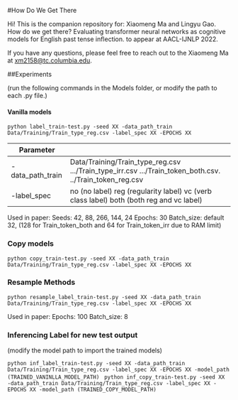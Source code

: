 #How Do We Get There

Hi! This is the companion repository for:
Xiaomeng Ma and Lingyu Gao. How do we get there? Evaluating transformer neural networks as cognitive models for English past tense inflection. to appear at AACL-IJNLP 2022.

If you have any questions, please feel free to reach out to the Xiaomeng Ma at xm2158@tc.columbia.edu. 

##Experiments

(run the following commands in the Models folder, or modify the path to each .py file.)

#### Vanilla models

`python label_train-test.py -seed XX -data_path_train Data/Training/Train_type_reg.csv -label_spec XX -EPOCHS XX 
`

| Parameter        |                                                                                                          |
|------------------|----------------------------------------------------------------------------------------------------------|
| -data_path_train | Data/Training/Train_type_reg.csv .../Train_type_irr.csv .../Train_token_both.csv. ../Train_token_reg.csv |
| -label_spec      | no (no label) reg (regularity label) vc (verb class label) both (both reg and vc label)                  |


Used in paper:
Seeds: 42, 88, 266, 144, 24
Epochs: 30
Batch_size: default 32, (128 for Train_token_both and 64 for Train_token_irr due to RAM limit)

### Copy models

`python copy_train-test.py -seed XX -data_path_train Data/Training/Train_type_reg.csv -label_spec XX -EPOCHS XX 
`

### Resample Methods

`python resample_label_train-test.py -seed XX -data_path_train Data/Training/Train_type_reg.csv -label_spec XX -EPOCHS XX 
`

Used in paper:
Epochs: 100
Batch_size: 8

### Inferencing Label for new test output

(modify the model path to import the trained models)

`python inf_label_train-test.py -seed XX -data_path_train Data/Training/Train_type_reg.csv -label_spec XX -EPOCHS XX -model_path (TRAINED_VANINLLA_MODEL_PATH)
`
`python inf_copy_train-test.py -seed XX -data_path_train Data/Training/Train_type_reg.csv -label_spec XX -EPOCHS XX -model_path (TRAINED_COPY_MODEL_PATH)
`

